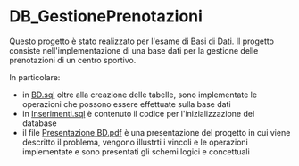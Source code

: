 # DB_GestionePrenotazioni

Questo progetto è stato realizzato per l'esame di Basi di Dati. Il progetto consiste nell'implementazione di una base dati per la gestione delle prenotazioni di un centro sportivo.

In particolare:
- in [BD.sql](./BD.sql) oltre alla creazione delle tabelle, sono implementate le operazioni che possono essere effettuate sulla base dati
- in [Inserimenti.sql](./Inserimenti.sql) è contenuto il codice per l'inizializzazione del database
- il file [Presentazione BD.pdf](./Presentazione%20BD.pdf) è una presentazione del progetto in cui viene descritto il problema, vengono illustrti i vincoli e le operazioni implementate e sono presentati gli schemi logici e concettuali
